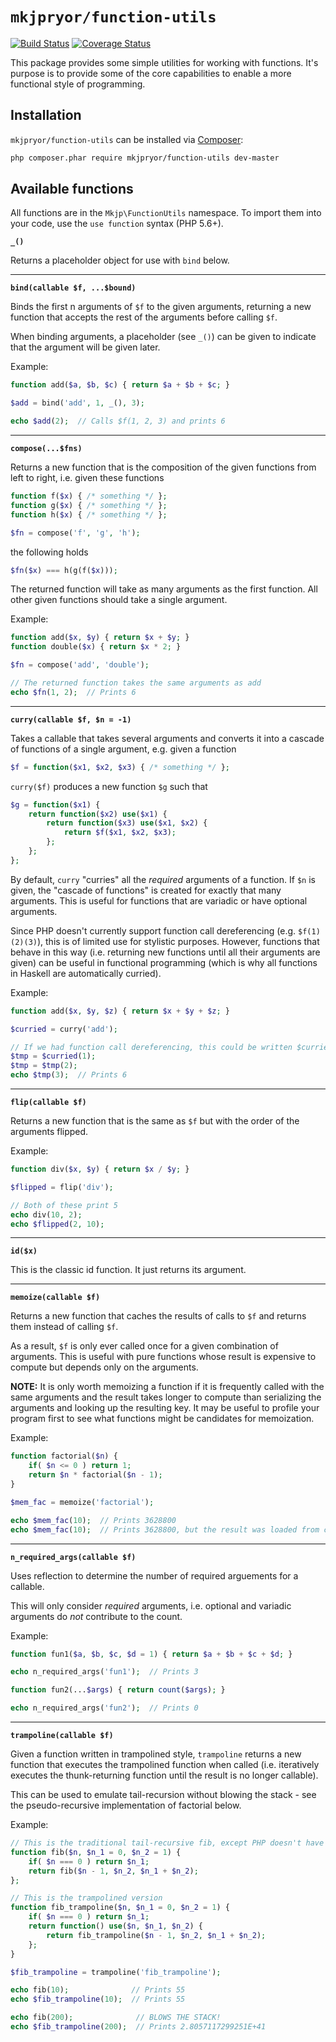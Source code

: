 # `mkjpryor/function-utils`

[![Build Status](https://travis-ci.org/mkjpryor/function-utils.svg?branch=master)](https://travis-ci.org/mkjpryor/function-utils) [![Coverage Status](https://coveralls.io/repos/mkjpryor/function-utils/badge.svg)](https://coveralls.io/r/mkjpryor/function-utils)

This package provides some simple utilities for working with functions. It's purpose is to provide some of the core capabilities to enable a more functional style of programming.


## Installation

`mkjpryor/function-utils` can be installed via [Composer](https://getcomposer.org/):

```bash
php composer.phar require mkjpryor/function-utils dev-master
```


## Available functions

All functions are in the `Mkjp\FunctionUtils` namespace. To import them into your code, use the `use function` syntax (PHP 5.6+).

**`_()`**

Returns a placeholder object for use with `bind` below.

----

**`bind(callable $f, ...$bound)`**

Binds the first n arguments of `$f` to the given arguments, returning a new function that accepts the rest of the arguments before calling `$f`.

When binding arguments, a placeholder (see `_()`) can be given to indicate that the argument will be given later.

Example:

```php
function add($a, $b, $c) { return $a + $b + $c; }

$add = bind('add', 1, _(), 3);

echo $add(2);  // Calls $f(1, 2, 3) and prints 6
```

----

**`compose(...$fns)`**

Returns a new function that is the composition of the given functions from left to right, i.e. given these functions

```php
function f($x) { /* something */ };
function g($x) { /* something */ };
function h($x) { /* something */ };

$fn = compose('f', 'g', 'h');
```

the following holds

```php
$fn($x) === h(g(f($x)));
```

The returned function will take as many arguments as the first function. All other given functions should take a single argument.

Example:

```php
function add($x, $y) { return $x + $y; }
function double($x) { return $x * 2; }

$fn = compose('add', 'double');

// The returned function takes the same arguments as add
echo $fn(1, 2);  // Prints 6
```

----

**`curry(callable $f, $n = -1)`**

Takes a callable that takes several arguments and converts it into a cascade of functions of a single argument, e.g. given a function

```php
$f = function($x1, $x2, $x3) { /* something */ };
```

`curry($f)` produces a new function `$g` such that

```php
$g = function($x1) {
    return function($x2) use($x1) {
        return function($x3) use($x1, $x2) {
            return $f($x1, $x2, $x3);
        };
    };
};
```

By default, `curry` "curries" all the *required* arguments of a function. If `$n` is given, the "cascade of functions" is created for exactly that many arguments. This is useful for functions that are variadic or have optional arguments.

Since PHP doesn't currently support function call dereferencing (e.g. `$f(1)(2)(3)`), this is of limited use for stylistic purposes. However, functions that behave in this way (i.e. returning new functions until all their arguments are given) can be useful in functional programming (which is why all functions in Haskell are automatically curried).

Example:

```php
function add($x, $y, $z) { return $x + $y + $z; }

$curried = curry('add');

// If we had function call dereferencing, this could be written $curried(1)(2)(3)
$tmp = $curried(1);
$tmp = $tmp(2);
echo $tmp(3);  // Prints 6
```

----

**`flip(callable $f)`**

Returns a new function that is the same as `$f` but with the order of the arguments flipped.

Example:

```php
function div($x, $y) { return $x / $y; }

$flipped = flip('div');

// Both of these print 5
echo div(10, 2);
echo $flipped(2, 10);
```

----

**`id($x)`**

This is the classic id function. It just returns its argument.

----

**`memoize(callable $f)`**

Returns a new function that caches the results of calls to `$f` and returns them instead of calling `$f`.

As a result, `$f` is only ever called once for a given combination of arguments. This is useful with pure functions whose result is expensive to compute but depends only on the arguments.

**NOTE:** It is only worth memoizing a function if it is frequently called with the same arguments and the result takes longer to compute than serializing the arguments and looking up the resulting key. It may be useful to profile your program first to see what functions might be candidates for memoization.

Example:

```php
function factorial($n) {
    if( $n <= 0 ) return 1;
    return $n * factorial($n - 1);
}

$mem_fac = memoize('factorial');

echo $mem_fac(10);  // Prints 3628800
echo $mem_fac(10);  // Prints 3628800, but the result was loaded from cache
```

----

**`n_required_args(callable $f)`**

Uses reflection to determine the number of required arguements for a callable.

This will only consider *required* arguments, i.e. optional and variadic arguments do *not* contribute to the count.

Example:

```php
function fun1($a, $b, $c, $d = 1) { return $a + $b + $c + $d; }

echo n_required_args('fun1');  // Prints 3

function fun2(...$args) { return count($args); }

echo n_required_args('fun2');  // Prints 0
```

----

**`trampoline(callable $f)`**

Given a function written in trampolined style, `trampoline` returns a new function that executes the trampolined function when called (i.e. iteratively executes the thunk-returning function until the result is no longer callable).

This can be used to emulate tail-recursion without blowing the stack - see the pseudo-recursive implementation of factorial below.

Example:

```php
// This is the traditional tail-recursive fib, except PHP doesn't have tail-recursion
function fib($n, $n_1 = 0, $n_2 = 1) {
    if( $n === 0 ) return $n_1;
    return fib($n - 1, $n_2, $n_1 + $n_2);
};

// This is the trampolined version
function fib_trampoline($n, $n_1 = 0, $n_2 = 1) {
    if( $n === 0 ) return $n_1;
    return function() use($n, $n_1, $n_2) {
        return fib_trampoline($n - 1, $n_2, $n_1 + $n_2);
    };
}

$fib_trampoline = trampoline('fib_trampoline');

echo fib(10);              // Prints 55
echo $fib_trampoline(10);  // Prints 55

echo fib(200);              // BLOWS THE STACK!
echo $fib_trampoline(200);  // Prints 2.8057117299251E+41
```

